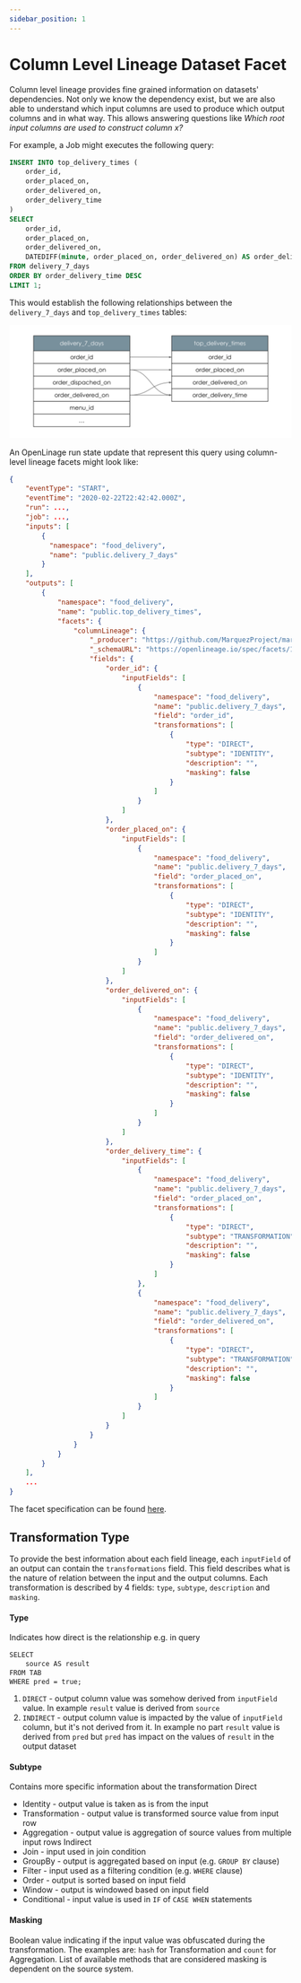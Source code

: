```yaml
---
sidebar_position: 1
---
```


# Column Level Lineage Dataset Facet

Column level lineage provides fine grained information on datasets' dependencies. 
Not only we know the dependency exist, but we are also able to understand 
which input columns are used to produce which output columns and in what way. 
This allows answering questions like *Which root input columns are used to construct column x?* 

For example, a Job might executes the following query:

```sql
INSERT INTO top_delivery_times (
    order_id,
    order_placed_on,
    order_delivered_on,
    order_delivery_time
)
SELECT
    order_id,
    order_placed_on,
    order_delivered_on,
    DATEDIFF(minute, order_placed_on, order_delivered_on) AS order_delivery_time,
FROM delivery_7_days
ORDER BY order_delivery_time DESC
LIMIT 1;
```

This would establish the following relationships between the `delivery_7_days` and `top_delivery_times` tables:

![image](./column_lineage_facet.svg)

An OpenLinage run state update that represent this query using column-level lineage facets might look like:

```json
{
    "eventType": "START",
    "eventTime": "2020-02-22T22:42:42.000Z",
    "run": ...,
    "job": ...,
    "inputs": [
        {
          "namespace": "food_delivery",
          "name": "public.delivery_7_days"
        }
    ],
    "outputs": [
        {
            "namespace": "food_delivery",
            "name": "public.top_delivery_times",
            "facets": {
                "columnLineage": {
                    "_producer": "https://github.com/MarquezProject/marquez/blob/main/docker/metadata.json",
                    "_schemaURL": "https://openlineage.io/spec/facets/1-0-1/ColumnLineageDatasetFacet.json",
                    "fields": {
                        "order_id": {
                            "inputFields": [
                                {
                                    "namespace": "food_delivery",
                                    "name": "public.delivery_7_days",
                                    "field": "order_id",
                                    "transformations": [
                                        {
                                            "type": "DIRECT",
                                            "subtype": "IDENTITY",
                                            "description": "",
                                            "masking": false
                                        }
                                    ]
                                }
                            ]
                        },
                        "order_placed_on": {
                            "inputFields": [
                                {
                                    "namespace": "food_delivery",
                                    "name": "public.delivery_7_days",
                                    "field": "order_placed_on",
                                    "transformations": [
                                        {
                                            "type": "DIRECT",
                                            "subtype": "IDENTITY",
                                            "description": "",
                                            "masking": false
                                        }
                                    ]                                  
                                }
                            ]
                        },
                        "order_delivered_on": {
                            "inputFields": [
                                {
                                    "namespace": "food_delivery",
                                    "name": "public.delivery_7_days",
                                    "field": "order_delivered_on",
                                    "transformations": [
                                        {
                                            "type": "DIRECT",
                                            "subtype": "IDENTITY",
                                            "description": "",
                                            "masking": false
                                        }
                                    ]
                                }
                            ]
                        },
                        "order_delivery_time": {
                            "inputFields": [
                                {
                                    "namespace": "food_delivery",
                                    "name": "public.delivery_7_days",
                                    "field": "order_placed_on",
                                    "transformations": [
                                        {
                                            "type": "DIRECT",
                                            "subtype": "TRANSFORMATION",
                                            "description": "",
                                            "masking": false
                                        }
                                    ]
                                },
                                {
                                    "namespace": "food_delivery",
                                    "name": "public.delivery_7_days",
                                    "field": "order_delivered_on",
                                    "transformations": [
                                        {
                                            "type": "DIRECT",
                                            "subtype": "TRANSFORMATION",
                                            "description": "",
                                            "masking": false
                                        }
                                    ]
                                }
                            ]
                        }
                    }
                }
            }
        }
    ],
    ...
}
```

The facet specification can be found [here](https://openlineage.io/spec/facets/1-1-0/ColumnLineageDatasetFacet.json).

## Transformation Type

To provide the best information about each field lineage, each `inputField` of an output can contain 
the `transformations` field. This field describes what is the nature of relation between the input and the output columns.
Each transformation is described by 4 fields: `type`, `subtype`, `description` and `masking`. 

#### Type
Indicates how direct is the relationship e.g. in query 
```roomsql
SELECT 
    source AS result 
FROM TAB 
WHERE pred = true;
```
1. `DIRECT` - output column value was somehow derived from `inputField` value. In example `result` value is derived from `source`
2. `INDIRECT` - output column value is impacted by the value of `inputField` column, but it's not derived from it. In example no part `result` value is derived from `pred` but `pred` has impact on the values of `result` in the output dataset 

#### Subtype
Contains more specific information about the transformation
Direct
- Identity - output value is taken as is from the input
- Transformation - output value is transformed source value from input row 
- Aggregation - output value is aggregation of source values from multiple input rows
Indirect
- Join - input used in join condition
- GroupBy - output is aggregated based on input (e.g. `GROUP BY` clause)
- Filter - input used as a filtering condition (e.g. `WHERE` clause)
- Order - output is sorted based on input field
- Window - output is windowed based on input field
- Conditional - input value is used in `IF` of `CASE WHEN` statements

#### Masking
Boolean value indicating if the input value was obfuscated during the transformation. 
The examples are: `hash` for Transformation and `count` for Aggregation.
List of available methods that are considered masking is dependent on the source system.
